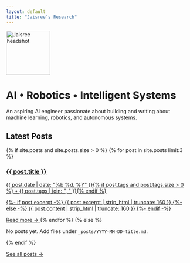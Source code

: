 ```yaml
---
layout: default
title: "Jaisree’s Research"
---
```


<!-- HERO -->
<div class="hero">
  <img class="hero-avatar" src="{{ '/assets/images/profile.webp' | relative_url }}" alt="Jaisree headshot" width="120" height="120" />
  <div class="hero-copy">
    <h1>AI • Robotics • Intelligent Systems</h1>
    <p>An aspiring AI engineer passionate about building and writing about machine learning, robotics, and autonomous systems.</p>
  </div>
</div>

<!-- LATEST POSTS (3 cards) -->
<h2>Latest Posts</h2>
<div class="post-cards">
  {% if site.posts and site.posts.size > 0 %}
    {% for post in site.posts limit:3 %}
      <a class="post-card" href="{{ post.url | relative_url }}">
        <h3 class="post-card__title">{{ post.title }}</h3>
        <div class="post-card__meta">{{ post.date | date: "%b %d, %Y" }}{% if post.tags and post.tags.size > 0 %} • {{ post.tags | join: ", " }}{% endif %}</div>
        <p class="post-card__excerpt">
          {%- if post.excerpt -%}
            {{ post.excerpt | strip_html | truncate: 160 }}
          {%- else -%}
            {{ post.content | strip_html | truncate: 160 }}
          {%- endif -%}
        </p>
        <span class="post-card__more">Read more →</span>
      </a>
    {% endfor %}
  {% else %}
    <p>No posts yet. Add files under <code>_posts/YYYY-MM-DD-title.md</code>.</p>
  {% endif %}
</div>

<p><a class="link-more" href="{{ '/posts/' | relative_url }}">See all posts →</a></p>
